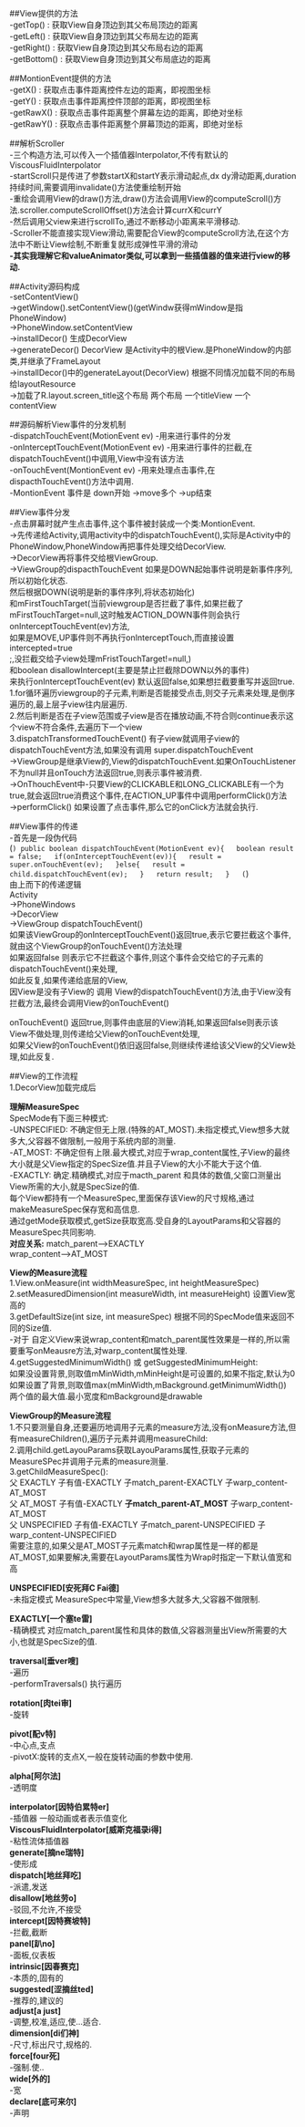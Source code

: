 ##View提供的方法  
-getTop() : 获取View自身顶边到其父布局顶边的距离  
-getLeft() : 获取View自身顶边到其父布局左边的距离  
-getRight() : 获取View自身顶边到其父布局右边的距离  
-getBottom() : 获取View自身顶边到其父布局底边的距离  

##MontionEvent提供的方法  
-getX() : 获取点击事件距离控件左边的距离，即视图坐标  
-getY() : 获取点击事件距离控件顶部的距离，即视图坐标  
-getRawX() : 获取点击事件距离整个屏幕左边的距离，即绝对坐标  
-getRawY() : 获取点击事件距离整个屏幕顶边的距离，即绝对坐标  

##解析Scroller  
-三个构造方法,可以传入一个插值器Interpolator,不传有默认的ViscousFluidInterpolator  
-startScroll只是传进了参数startX和startY表示滑动起点,dx dy滑动距离,duration持续时间,需要调用invalidate()方法使重绘制开始  
-重绘会调用View的draw()方法,draw()方法会调用View的computeScroll()方法.scroller.computeScrollOffset()方法会计算currX和currY  
-然后调用父view来进行scrollTo,通过不断移动小距离来平滑移动.  
-Scroller不能直接实现View滑动,需要配合View的computeScroll方法,在这个方法中不断让View绘制,不断重复就形成弹性平滑的滑动  
**-其实我理解它和valueAnimator类似,可以拿到一些插值器的值来进行view的移动.**  

##Activity源码构成  
-setContentView()  
->getWindow().setContentView()(getWindw获得mWindow是指PhoneWindow)  
->PhoneWindow.setContentView  
->installDecor() 生成DecorView  
->generateDecor() DecorView 是Activity中的根View.是PhoneWindow的内部类,并继承了FrameLayout  
->installDecor()中的generateLayout(DecorView) 根据不同情况加载不同的布局给layoutResource  
->加载了R.layout.screen_title这个布局 两个布局 一个titleView  一个contentView  

##源码解析View事件的分发机制  
-dispatchTouchEvent(MotionEvent ev) -用来进行事件的分发  
-onInterceptTouchEvent(MotionEvent ev) -用来进行事件的拦截,在dispatchTouchEvent()中调用,View中没有该方法  
-onTouchEvent(MontionEvent ev) -用来处理点击事件,在dispacthTouchEvent()方法中调用.  
-MontionEvent 事件是 down开始 ->move多个  ->up结束

##View事件分发  
-点击屏幕时就产生点击事件,这个事件被封装成一个类:MontionEvent.  
->先传递给Activity,调用activity中的dispatchTouchEvent(),实际是Activity中的PhoneWindow,PhoneWindow再把事件处理交给DecorView.  
->DecorView再将事件交给根ViewGroup.  
->ViewGroup的dispacthTouchEvent  如果是DOWN起始事件说明是新事件序列,所以初始化状态.  
然后根据DOWN(说明是新的事件序列,将状态初始化)  
和mFirstTouchTarget(当前viewgroup是否拦截了事件,如果拦截了mFirstTouchTarget=null,这时触发ACTION_DOWN事件则会执行onInterceptTouchEvent(ev)方法,    
如果是MOVE,UP事件则不再执行onInterceptTouch,而直接设置intercepted=true  
;,没拦截交给子view处理mFristTouchTarget!=null,)    
和boolean disallowIntercept(主要是禁止拦截除DOWN以外的事件)  
来执行onInterceptTouchEvent(ev)  默认返回false,如果想拦截要重写并返回true.  
1.for循环遍历viewgroup的子元素,判断是否能接受点击,则交子元素来处理,是倒序遍历的,最上层子view往内层遍历.  
2.然后判断是否在子view范围或子view是否在播放动画,不符合则continue表示这个view不符合条件,去遍历下一个view  
3.dispatchTransformedTouchEvent() 有子view就调用子view的dispatchTouchEvent方法,如果没有调用 super.dispatchTouchEvent  
->ViewGroup是继承View的,View的dispatchTouchEvent.如果OnTouchListener不为null并且onTouch方法返回true,则表示事件被消费.  
->OnThouchEvent中-只要View的CLICKABLE和LONG_CLICKABLE有一个为true,就会返回true消费这个事件,在ACTION_UP事件中调用performClick()方法  
->performClick() 如果设置了点击事件,那么它的onClick方法就会执行.  

##View事件的传递  
-首先是一段伪代码  
(```)
    public boolean dispatchTouchEvent(MotionEvent ev){  
        boolean result = false;  
        if(onInterceptTouchEvent(ev)){  
            result = super.onTouchEvent(ev);  
        }else{  
            result = child.dispatchTouchEvent(ev);  
        }  
        return result;  
    }  
(```)  
由上而下的传递逻辑  
Activity  
->PhoneWindows  
->DecorView  
->ViewGroup  dispatchTouchEvent()  
如果该ViewGroup的onInterceptTouchEvent()返回true,表示它要拦截这个事件,就由这个ViewGroup的onTouchEvent()方法处理  
如果返回false 则表示它不拦截这个事件,则这个事件会交给它的子元素的dispatchTouchEvent()来处理,  
如此反复,如果传递给底层的View,  
因View是没有子View的 调用 View的dispatchTouchEvent()方法,由于View没有拦截方法,最终会调用View的onTouchEvent()  

onTouchEvent() 返回true,则事件由底层的View消耗,如果返回false则表示该View不做处理,则传递给父View的onTouchEvent处理,  
如果父View的onTouchEvent()依旧返回false,则继续传递给该父View的父View处理,如此反复.

##View的工作流程  
1.DecorView加载完成后  

**理解MeasureSpec**  
SpecMode有下面三种模式:  
-UNSPECIFIED: 不确定但无上限.(特殊的AT_MOST).未指定模式,View想多大就多大,父容器不做限制,一般用于系统内部的测量.  
-AT_MOST: 不确定但有上限.最大模式,对应于wrap_content属性,子View的最终大小就是父View指定的SpecSize值.并且子View的大小不能大于这个值.  
-EXACTLY: 确定.精确模式,对应于macth_parent 和具体的数值,父窗口测量出View所需的大小,就是SpecSize的值.  
每个View都持有一个MeasureSpec,里面保存该View的尺寸规格,通过makeMeasureSpec保存宽和高信息.  
通过getMode获取模式,getSize获取宽高.受自身的LayoutParams和父容器的MeasureSpec共同影响.  
**对应关系:**
match_parent-->EXACTLY  
wrap_content-->AT_MOST  

**View的Measure流程**  
1.View.onMeasure(int widthMeasureSpec, int heightMeasureSpec)  
2.setMeasuredDimension(int measureWidth, int measureHeight) 设置View宽高的  
3.getDefaultSize(int size, int measureSpec) 根据不同的SpecMode值来返回不同的Size值.  
-对于 自定义View来说wrap_content和match_parent属性效果是一样的,所以需要重写onMeausre方法,对warp_content属性处理.  
4.getSuggestedMinimumWidth() 或 getSuggestedMinimumHeight:   
如果没设置背景,则取值mMinWidth,mMinHeight是可设置的,如果不指定,默认为0  
如果设置了背景,则取值max(mMinWidth,mBackground.getMinimumWidth()) 两个值的最大值.最小宽度和mBackground是drawable  

**ViewGroup的Measure流程**  
1.不只要测量自身,还要遍历地调用子元素的measure方法,没有onMeasure方法,但有measureChildren(),遍历子元素并调用measureChild:  
2.调用child.getLayouParams获取LayouParams属性,获取子元素的MeasureSPec并调用子元素的measure测量.  
3.getChildMeasureSpec():  
父 EXACTLY     子有值-EXACTLY 子match_parent-EXACTLY     子warp_content-AT_MOST  
父 AT_MOST     子有值-EXACTLY **子match_parent-AT_MOST**     子warp_content-AT_MOST  
父 UNSPECIFIED 子有值-EXACTLY 子match_parent-UNSPECIFIED 子warp_content-UNSPECIFIED  
需要注意的,如果父是AT_MOST子元素match和wrap属性是一样的都是AT_MOST,如果要解决,需要在LayoutParams属性为Wrap时指定一下默认值宽和高  

**UNSPECIFIED[安死拜C Fai德]**  
-未指定模式 MeasureSpec中常量,View想多大就多大,父容器不做限制.

**EXACTLY[一个塞te雷]**  
-精确模式 对应match_parent属性和具体的数值,父容器测量出View所需要的大小,也就是SpecSize的值.

**traversal[垂ver嗖]**  
-遍历  
-performTraversals() 执行遍历  

**rotation[肉tei审]**  
-旋转  

**pivot[配v特]**  
-中心点,支点  
-pivotX:旋转的支点X,一般在旋转动画的参数中使用.  

**alpha[阿尔法]**  
-透明度  

**interpolator[因特伯累特er]**  
-插值器 一般动画或者表示值变化  
**ViscousFluidInterpolator[威斯克福录i得]**  
-粘性流体插值器    
**generate[摘ne瑞特]**  
-使形成   
**dispatch[地丝拜吃]**  
-派遣,发送  
**disallow[地丝劳o]**  
-驳回,不允许,不接受  
**intercept[因特赛坡特]**  
-拦截,截断  
**panel[趴no]**  
-面板,仪表板   
**intrinsic[因春赛克]**  
-本质的,固有的   
**suggested[涩摘丝ted]**  
-推荐的,建议的   
**adjust[a just]**  
-调整,校准,适应,使...适合.  
**dimension[di们神]**  
-尺寸,标出尺寸,规格的.  
**force[four死]**  
-强制.使..  
**wide[外的]**  
-宽  
**declare[底可来尔]**  
-声明  